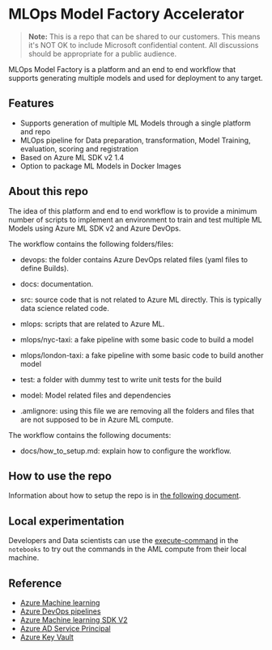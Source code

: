 # MLOps Model Factory Accelerator

> **Note:**
> This is a repo that can be shared to our customers. This means it's NOT OK to include Microsoft confidential
> content. All discussions should be appropriate for a public audience.

MLOps Model Factory is a platform and an end to end workflow that supports generating multiple models and used for deployment to any target. 

## Features

- Supports generation of multiple ML Models through a single platform and repo
- MLOps pipeline for Data preparation, transformation, Model Training, evaluation, scoring and registration 
- Based on Azure ML SDK v2 1.4
- Option to package ML Models in Docker Images



## About this repo

The idea of this platform and end to end workflow is to provide a minimum number of scripts to implement an environment to train and test multiple ML Models using Azure ML SDK v2 and Azure DevOps.

The workflow contains the following folders/files:

- devops: the folder contains Azure DevOps related files (yaml files to define Builds).
- docs: documentation.
- src: source code that is not related to Azure ML directly. This is typically data science related code.
- mlops: scripts that are related to Azure ML.
- mlops/nyc-taxi: a fake pipeline with some basic code to build a model
- mlops/london-taxi: a fake pipeline with some basic code to build another model
- test: a folder with dummy test to write unit tests for the build
- model: Model related files and dependencies

- .amlignore: using this file we are removing all the folders and files that are not supposed to be in Azure ML compute.

The workflow contains the following documents:

- docs/how_to_setup.md: explain how to configure the workflow.

## How to use the repo

Information about how to setup the repo is in [the following document](./docs/how_to_setup.md).  

## Local experimentation

Developers and Data scientists can use the [execute-command](./notebooks/execute_commands.ipynb) in the `notebooks` to try out the commands in the AML compute from their local machine.

## Reference

* [Azure Machine learning](https://docs.microsoft.com/azure/machine-learning)
* [Azure DevOps pipelines](https://learn.microsoft.com/en-gb/azure/devops/pipelines/)
* [Azure Machine learning SDK V2](https://learn.microsoft.com/en-gb/python/api/overview/azure/ai-ml-readme?view=azure-python)
* [Azure AD Service Principal](https://learn.microsoft.com/en-us/azure/active-directory/develop/howto-create-service-principal-portal)
* [Azure Key Vault](https://learn.microsoft.com/en-gb/azure/key-vault/general/)